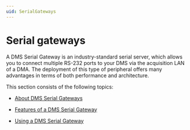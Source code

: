 ```yaml
---
uid: SerialGateways
---
```


# Serial gateways

A DMS Serial Gateway is an industry-standard serial server, which allows you to connect multiple RS-232 ports to your DMS via the acquisition LAN of a DMA. The deployment of this type of peripheral offers many advantages in terms of both performance and architecture.

This section consists of the following topics:

- [About DMS Serial Gateways](xref:About_DMS_Serial_Gateways)

- [Features of a DMS Serial Gateway](xref:Features_of_a_DMS_Serial_Gateway)

- [Using a DMS Serial Gateway](xref:Using_a_DMS_Serial_Gateway)
